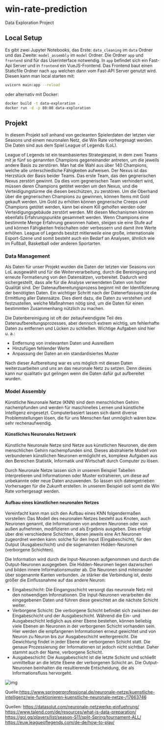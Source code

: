 # win-rate-prediction

Data Exploration Project

## Local Setup

Es gibt zwei Jupyter Notebooks, das Erste: `data_cleaning` im `data` Ordner und das Zweite: `model_assembly` im `model` Ordner. Die Ordner `app` und `frontend` sind für das Userinterface notwendig. In `app` befindet sich ein Fast-Api Server und in `frontend` ein VueJS-Frontend. Das Frontend baut einen Staticfile Ordner nach `app` welchen dann vom Fast-API Server genutzt wird. Diesen kann man local starten mit:

```sh
uvicorn main:app --reload
```

oder alternativ mit Docker:

```sh
docker build -t data-exploration .
docker run -d -p 80:80 data-exploration
```

## Projekt

In diesem Projekt soll anhand von gecleanten Spielerdaten der letzten vier Seasons und einem neuronalen Netz, die Win Rate vorhergesagt werden.
Die Daten sind aus dem Spiel League of Legends (LoL).

League of Legends ist ein teambasiertes Strategiespiel, in dem zwei Teams mit je fünf so genannten Champions gegeneinander antreten, um die jeweils andere Basis zu zerstören. Man hat die Wahl aus über 140 Champions, welche alle unterschiedliche Fähigkeiten aufweisen.
Der Nexus ist das Herzstück der Basis beider Teams. Das erste Team, das den gegnerischen Nexus zerstört gewinnt. Da dies vom gegnerischen Team verhindert wird, müssen deren Champions getötet werden um den Nexus, und die Verteidigungstürme die diesen beschützen, zu zerstören. Um die Oberhand über die gegnerischen Champions zu gewinnen, können Items mit Gold gekauft werden.
Um Gold zu erhöten können gegnerische Creeps und Champions getötet werden, kann bei einem Kill geholfen werden oder Verteidigungsgebäude zerstört werden.
Mit diesen Mechanismen können ebenfalls Erfahrungspunkte gesammelt werden. Wenn Champions eine bestimmte Menge Erfahrung gewonnen haben, steigen sie eine Stufe auf und können Fähigkeiten freischalten oder verbessern und damit ihre Werte erhöhen.
League of Legends besitzt mitlerweile eine große, internationale Esport-Szene und somit besteht auch ein Bedarf an Analysen, ähnlich wie im Fußball, Basketball oder anderen Sportarten.

### Data Management

Als Daten für unser Projekt wurden die Daten der letzten vier Seasons von LoL ausgewählt und für die Weiterverarbeitung, durch die Bereinigung und erneute Formatierung von den Datensätzen, vorbereitet. Dadurch wird sichergestellt, dass alle für die Analyse verwendeten Daten von hoher Qualität sind.
Der Datenaufbereitungsprozess beginnt mit der Identifizierung der benötigten Daten. Ein wichtiger Schritt nach der Datenerfassung ist die Ermittlung aller Datensätze. Dies dient dazu, die Daten zu verstehen und festzustellen, welche Maßnahmen nötig sind, um die Daten für einen bestimmten Zusammenhang nützlich zu machen.

Die Datenbereinigung ist oft der zeitaufwendigste Teil des Datenaufbereitungsprozesses, aber dennoch extrem wichtig, um fehlerhafte Daten zu entfernen und Lücken zu schließen. Wichtige Aufgaben sind hier u. a.:

- Entfernung von irrelevanten Daten und Ausreißern
- Hinzufügen fehlender Werte
- Anpassung der Daten an ein standardisiertes Muster

Nach dieser Aufbereitung war es uns möglich mit diesen Daten weiterzuarbeiten und uns an das neuronale Netz zu setzen. Denn dieses kann nur qualitativ gut gelingen wenn die Daten dafür gut aufbereitet wurden.

### Model Assembly

Künstliche Neuronale Netze (KNN) sind dem menschlichen Gehirn nachempfunden und werden für maschinelles Lernen und künstliche Intelligenz eingesetzt. Computerbasiert lassen sich damit diverse Problemstellungen lösen, die für uns Menschen fast unmöglich wären bzw. sehr rechenaufwendig.

#### Künstliches Neuronales Netzwerk

Künstliche Neuronale Netze sind Netze aus künstlichen Neuronen, die dem menschlichen Gehirn nachempfunden sind. Dieses abstrahierte Modell von verbundenen künstlichen Neuronen ermöglicht es, komplexe Aufgaben aus den Bereichen Statistik, Informatik und Wirtschaft durch Computer zu lösen.

Durch Neuronale Netze lassen sich in unserem Beispiel Tabellen interpretieren und Informationen oder Muster extrahieren, um diese auf unbekannte oder neue Daten anzuwenden. So lassen sich datengetrieben Vorhersagen für die Zukunft erstellen. In unserem Beispiel soll somit die Win Rate vorhergesagt werden.

#### Aufbau eines künstlichen neuronalen Netzes

Vereinfacht kann man sich den Aufbau eines KNN folgendermaßen vorstellen: Das Modell des neuronalen Netzes besteht aus Knoten, auch Neuronen genannt, die Informationen von anderen Neuronen oder von außen aufnehmen, modifizieren und als Ergebnis ausgeben. Dies erfolgt über drei verschiedene Schichten, denen jeweils eine Art Neuronen zugeordnet werden kann: solche für den Input (Eingabeschicht), für den Output (Ausgabeschicht) und die sogenannten Hidden-Neuronen (verborgene Schichten).

Die Information wird durch die Input-Neuronen aufgenommen und durch die Output-Neuronen ausgegeben. Die Hidden-Neuronen liegen dazwischen und bilden innere Informationsmuster ab. Die Neuronen sind miteinander über sogenannte Kanten verbunden. Je stärker die Verbindung ist, desto größer die Einflussnahme auf das andere Neuron:

- Eingabeschicht: Die Eingangsschicht versorgt das neuronale Netz mit den notwendigen Informationen. Die Input-Neuronen verarbeiten die eingegebenen Daten und führen diese gewichtet an die nächste Schicht weiter.
- Verborgene Schicht: Die verborgene Schicht befindet sich zwischen der Eingabeschicht und der Ausgabeschicht. Während die Ein- und Ausgabeschicht lediglich aus einer Ebene bestehen, können beliebig viele Ebenen an Neuronen in der verborgenen Schicht vorhanden sein. Hier werden die empfangenen Informationen erneut gewichtet und von Neuron zu Neuron bis zur Ausgabeschicht weitergereicht. Die Gewichtung findet in jeder Ebene der verborgenen Schicht statt. Die genaue Prozessierung der Informationen ist jedoch nicht sichtbar. Daher stammt auch der Name, verborgene Schicht.
- Ausgabeschicht: Die Ausgabeschicht ist die letzte Schicht und schließt unmittelbar an die letzte Ebene der verborgenen Schicht an. Die Output-Neuronen beinhalten die resultierende Entscheidung, die als Informationsfluss hervorgeht.

![img](https://media.springernature.com/lw1000/springer-cms/rest/v1/img/17663890/v4/4by3?as=jpg)

Quelle:<https://www.springerprofessional.de/neuronale-netze/kuenstliche-intelligenz/wie-funktionieren-kuenstliche-neuronale-netze-/17663746>

Quellen:
<https://datasolut.com/neuronale-netzwerke-einfuehrung/>
<https://www.talend.com/de/resources/what-is-data-preparation/>
<https://gol.gg/players/list/season-S11/split-Spring/tournament-ALL/>
<https://euw.leagueoflegends.com/de-de/how-to-play/>
